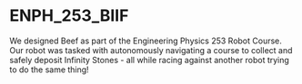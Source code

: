 # ENPH_253_BIIF
We designed Beef as part of the Engineering Physics 253 Robot Course. Our robot was tasked with autonomously navigating a course to collect and safely deposit Infinity Stones - all while racing against another robot trying to do the same thing!
